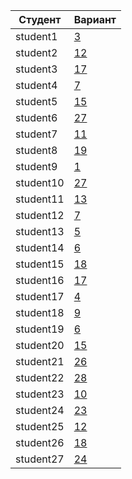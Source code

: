 | **Студент** | **Вариант**|
|-------------|------------|
| student1 | [3](./tasks/3) |
| student2 | [12](./tasks/12) |
| student3 | [17](./tasks/17) |
| student4 | [7](./tasks/7) |
| student5 | [15](./tasks/15) |
| student6 | [27](./tasks/27) |
| student7 | [11](./tasks/11) |
| student8 | [19](./tasks/19) |
| student9 | [1](./tasks/1) |
| student10 | [27](./tasks/27) |
| student11 | [13](./tasks/13) |
| student12 | [7](./tasks/7) |
| student13 | [5](./tasks/5) |
| student14 | [6](./tasks/6) |
| student15 | [18](./tasks/18) |
| student16 | [17](./tasks/17) |
| student17 | [4](./tasks/4) |
| student18 | [9](./tasks/9) |
| student19 | [6](./tasks/6) |
| student20 | [15](./tasks/15) |
| student21 | [26](./tasks/26) |
| student22 | [28](./tasks/28) |
| student23 | [10](./tasks/10) |
| student24 | [23](./tasks/23) |
| student25 | [12](./tasks/12) |
| student26 | [18](./tasks/18) |
| student27 | [24](./tasks/24) |

